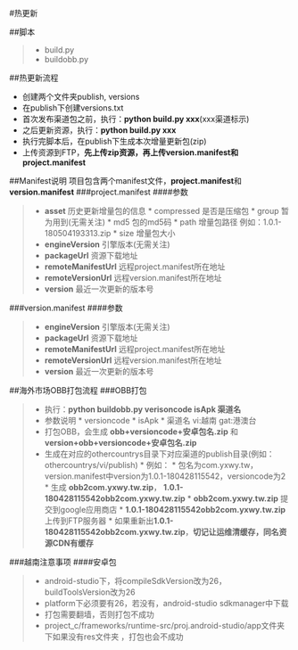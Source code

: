 #热更新

##脚本
> * build.py
> * buildobb.py

##热更新流程
* 创建两个文件夹publish, versions
* 在publish下创建versions.txt
* 首次发布渠道包之前，执行：**python build.py xxx**(xxx渠道标示)
* 之后更新资源，执行：**python build.py xxx**
* 执行完脚本后，在publish下生成本次增量更新包(zip)
* 上传资源到FTP，**先上传zip资源，再上传version.manifest和project.manifest**

##Manifest说明
项目包含两个manifest文件，**project.manifest**和**version.manifest**
###project.manifest
####参数
> * **asset** 历史更新增量包的信息
	* compressed 是否是压缩包
	* group 暂为用到(无需关注)
	* md5 包的md5码
	* path 增量包路径 例如：1.0.1-180504193313.zip
	* size 增量包大小
> * **engineVersion** 引擎版本(无需关注)
> * **packageUrl** 资源下载地址
> * **remoteManifestUrl** 远程project.manifest所在地址
> * **remoteVersionUrl** 远程version.manifest所在地址
> * **version** 最近一次更新的版本号

###version.manifest
####参数
> * **engineVersion** 引擎版本(无需关注)
> * **packageUrl** 资源下载地址
> * **remoteManifestUrl** 远程project.manifest所在地址
> * **remoteVersionUrl** 远程version.manifest所在地址
> * **version** 最近一次更新的版本号


##海外市场OBB打包流程
###OBB打包
> * 执行：**python buildobb.py verisoncode isApk 渠道名**
> * 参数说明
	* versioncode
	* isApk 
	* 渠道名 vi:越南 gat:港澳台
> * 打包OBB，会生成 **obb+versioncode+安卓包名.zip** 和 **version+obb+versioncode+安卓包名.zip**
> * 生成在对应的othercountrys目录下对应渠道的publish目录(例如：othercountrys/vi/publish)
	* 例如：
	* 包名为com.yxwy.tw，version.manifest中version为1.0.1-180428115542，versioncode为2
	* 生成 **obb2com.yxwy.tw.zip**，  **1.0.1-180428115542obb2com.yxwy.tw.zip**
	* **obb2com.yxwy.tw.zip** 提交到google应用商店
	* **1.0.1-180428115542obb2com.yxwy.tw.zip** 上传到FTP服务器
	* 如果重新出**1.0.1-180428115542obb2com.yxwy.tw.zip**，**切记让运维清缓存，同名资源CDN有缓存**

###越南注意事项
####安卓包
> * android-studio下，将compileSdkVersion改为26，buildToolsVersion改为26
> * platform下必须要有26，若没有，android-studio sdkmanager中下载
> * 打包需要翻墙，否则打包不成功
> * project_c/frameworks/runtime-src/proj.android-studio/app文件夹下如果没有res文件夹 ，打包也会不成功

